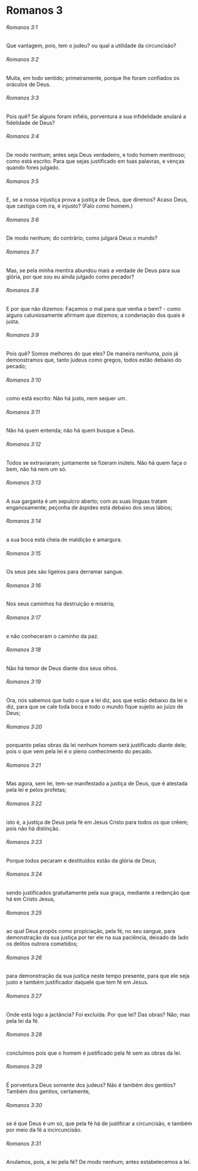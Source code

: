 # Romanos 3

###### Romanos 3:1

Que vantagem, pois, tem o judeu? ou qual a utilidade da circuncisão?

###### Romanos 3:2

Muita, em todo sentido; primeiramente, porque lhe foram confiados os oráculos de Deus.

###### Romanos 3:3

Pois quê? Se alguns foram infiéis, porventura a sua infidelidade anulará a fidelidade de Deus?

###### Romanos 3:4

De modo nenhum; antes seja Deus verdadeiro, e todo homem mentiroso; como está escrito: Para que sejas justificado em tuas palavras, e venças quando fores julgado.

###### Romanos 3:5

E, se a nossa injustiça prova a justiça de Deus, que diremos? Acaso Deus, que castiga com ira, é injusto? (Falo como homem.)

###### Romanos 3:6

De modo nenhum; do contrário, como julgará Deus o mundo?

###### Romanos 3:7

Mas, se pela minha mentira abundou mais a verdade de Deus para sua glória, por que sou eu ainda julgado como pecador?

###### Romanos 3:8

E por que não dizemos: Façamos o mal para que venha o bem? - como alguns caluniosamente afirmam que dizemos; a condenação dos quais é justa.

###### Romanos 3:9

Pois quê? Somos melhores do que eles? De maneira nenhuma, pois já demonstramos que, tanto judeus como gregos, todos estão debaixo do pecado;

###### Romanos 3:10

como está escrito: Não há justo, nem sequer um.

###### Romanos 3:11

Não há quem entenda; não há quem busque a Deus.

###### Romanos 3:12

Todos se extraviaram; juntamente se fizeram inúteis. Não há quem faça o bem, não há nem um só.

###### Romanos 3:13

A sua garganta é um sepulcro aberto; com as suas línguas tratam enganosamente; peçonha de áspides está debaixo dos seus lábios;

###### Romanos 3:14

a sua boca está cheia de maldição e amargura.

###### Romanos 3:15

Os seus pés são ligeiros para derramar sangue.

###### Romanos 3:16

Nos seus caminhos há destruição e miséria;

###### Romanos 3:17

e não conheceram o caminho da paz.

###### Romanos 3:18

Não há temor de Deus diante dos seus olhos.

###### Romanos 3:19

Ora, nós sabemos que tudo o que a lei diz, aos que estão debaixo da lei o diz, para que se cale toda boca e todo o mundo fique sujeito ao juízo de Deus;

###### Romanos 3:20

porquanto pelas obras da lei nenhum homem será justificado diante dele; pois o que vem pela lei é o pleno conhecimento do pecado.

###### Romanos 3:21

Mas agora, sem lei, tem-se manifestado a justiça de Deus, que é atestada pela lei e pelos profetas;

###### Romanos 3:22

isto é, a justiça de Deus pela fé em Jesus Cristo para todos os que crêem; pois não há distinção.

###### Romanos 3:23

Porque todos pecaram e destituídos estão da glória de Deus;

###### Romanos 3:24

sendo justificados gratuitamente pela sua graça, mediante a redenção que há em Cristo Jesus,

###### Romanos 3:25

ao qual Deus propôs como propiciação, pela fé, no seu sangue, para demonstração da sua justiça por ter ele na sua paciência, deixado de lado os delitos outrora cometidos;

###### Romanos 3:26

para demonstração da sua justiça neste tempo presente, para que ele seja justo e também justificador daquele que tem fé em Jesus.

###### Romanos 3:27

Onde está logo a jactância? Foi excluída. Por que lei? Das obras? Não; mas pela lei da fé.

###### Romanos 3:28

concluímos pois que o homem é justificado pela fé sem as obras da lei.

###### Romanos 3:29

É porventura Deus somente dos judeus? Não é também dos gentios? Também dos gentios, certamente,

###### Romanos 3:30

se é que Deus é um só, que pela fé há de justificar a circuncisão, e também por meio da fé a incircuncisão.

###### Romanos 3:31

Anulamos, pois, a lei pela fé? De modo nenhum; antes estabelecemos a lei.

